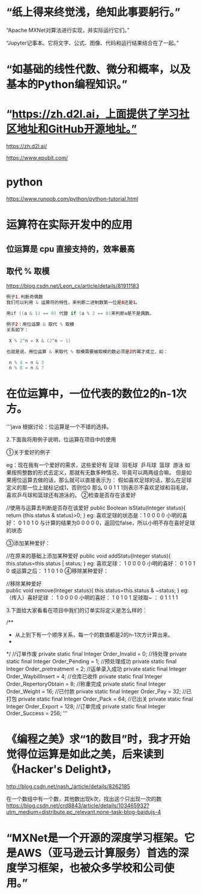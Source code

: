 # “纸上得来终觉浅，绝知此事要躬行。”

“Apache MXNet对算法进行实现，并实际运行它们。”

“Jupyter记事本。它将文字、公式、图像、代码和运行结果结合在了一起。”

# “如基础的线性代数、微分和概率，以及基本的Python编程知识。”

# “https://zh.d2l.ai，上面提供了学习社区地址和GitHub开源地址。”
https://zh.d2l.ai/

https://www.epubit.com/

# python
https://www.runoob.com/python/python-tutorial.html

# 运算符在实际开发中的应用
## 位运算是 cpu 直接支持的，效率最高

## 取代 % 取模
https://blog.csdn.net/Leon_cx/article/details/81911183
```java
例子1,判断奇偶数
我们可以利用 & 运算符的特性，来判断二进制数第一位是0还是1。

用if ((a & 1) == 0) 代替 if (a % 2 == 0)来判断a是不是偶数。

例子2：用位运算 & 取代 % 取模
关系如下：

 X % 2^n = X & (2^n – 1)

也就是说，用位运算 & 来取代 % 取模需要被取模的数必须是2的幂才成立，如：

 n % 4 = n & 3
 n % 8 = n & 7
```

# 在位运算中，一位代表的数位2的n-1次方。
'''java
根据讨论：位运算是一个不错的选择。

2.下面我将用例子说明，位运算在项目中的使用

①关于爱好的例子

eg：现在我有一个爱好的需求，这些爱好有
足球  羽毛球  乒乓球  篮球  游泳
如果按照整数的形式去定义，那就有无数多种情况，毕竟可以两两组合嘛。
但是如果用位运算去做的话，那么就可以直接表示为：
假如喜欢足球的话，那么在足球定义的那一位上就标记成1，否则位0
那么 0 0 1 1 1则表示不喜欢足球和羽毛球，喜欢乒乓球和篮球还有游泳的。
②检查是否存在该爱好

//使用与运算去判断是否存在该爱好
public Boolean isStatu(Integer status){
	return (this.status & status)>0;
}
eg:
   喜欢足球的状态是：1 0 0 0 0 
   小明的喜好：     0 1 0 1 0
   与计算的结果为0 0 0 0 0，返回位false，所以小明不存在喜好足球的状态
 
③添加某种爱好：

//在原来的基础上添加某种爱好
public void addStatu(Integer status){
	this.status=this.status | status;
}
eg:
    喜欢足球：   1 0 0 0 0
    小明的喜好： 0 1 0 1 0 
    或运算之后： 1 1 0 1 0
④移除某种爱好：

//移除某种爱好	
public void remove(Integer status){
	this.status=this.status & ~status;
}
eg:
    （传入）喜好足球 ： 1 0 0 0 0
    小明的喜好：       1 0 1 0 1
    足球取~ ：         0 1 1 1 1

3.下面给大家看看在项目中我们的订单实际定义是怎么样的：

/**
* 从上到下有一个顺序关系，每一个的数值都是2的n-1次方计算出来。
* 
*/ 
//订单作废
private static final Integer Order_Invalid = 0;
//待处理
private static final Integer Order_Pending = 1;
//预处理成功
private static final Integer Order_pretreatment = 2;
//运单录入成功
private static final Integer Order_WaybillInsert = 4;
//仓库已收件
private static final Integer Order_RepertoryObtain = 8;
//称重完成
private static final Integer Order_Weight = 16;
//已付款
private static final Integer Order_Pay = 32;
//已打包
private static final Integer Order_Pack = 64;
//已出关
private static final Integer Order_Export = 128;
//订单完成
private static final Integer Order_Success = 256;
'''
# 《编程之美》求“1的数目”时，我才开始觉得位运算是如此之美，后来读到《Hacker's Delight》，
http://blog.csdn.net/nash_/article/details/8262185

在一个数组中有一个数，其他数出现k次，找出这个只出现一次的数
https://blog.csdn.net/crd8843/article/details/103465932?utm_medium=distribute.pc_relevant.none-task-blog-baidujs-4

# “MXNet是一个开源的深度学习框架。它是AWS（亚马逊云计算服务）首选的深度学习框架，也被众多学校和公司使用。”



